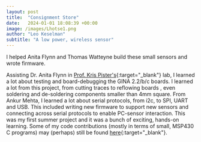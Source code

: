 ```yaml
---
layout: post
title:  "Consignment Store"
date:   2024-01-01 18:08:39 +00:00
image: /images/Lhotse1.png
author: "Leo Keselman"
subtitle: "A low power, wireless sensor"
---
```

I helped Anita Flynn and Thomas Watteyne build these small sensors and wrote firmware. 

Assisting Dr. Anita Flynn in [Prof. Kris Pister's](http://wsn.eecs.berkeley.edu/){:target="_blank"} lab, I learned a lot about testing and board-debugging the GINA 2.2/b/c boards. I learned a lot from this project, from cutting traces to reflowing boards , even soldering and de-soldering components smaller than 4mm square. From Ankur Mehta, I learned a lot about serial protocols, from i2c, to SPI, UART and USB. This included writing new firmware to support new sensors and connecting across serial protocols to enable PC-sensor interaction. This was my first summer project and it was a bunch of exciting, hands-on learning. Some of my code contributions (mostly in terms of small, MSP430 C programs) may (perhaps) still be found [here](http://openwsn.berkeley.edu/){:target="_blank"}.